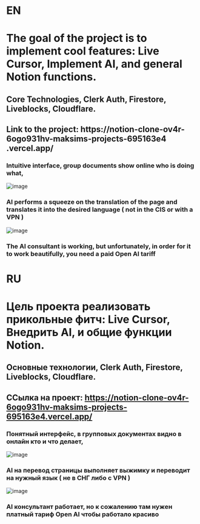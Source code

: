 # EN

# The goal of the project is to implement cool features: Live Cursor, Implement AI, and general Notion functions.
## Core Technologies, Clerk Auth, Firestore, Liveblocks, Cloudflare.

## Link to the project: https://notion-clone-ov4r-6ogo931hv-maksims-projects-695163e4 .vercel.app/

### Intuitive interface, group documents show online who is doing what,

![image](https://github.com/user-attachments/assets/4e17749e-3902-4e3b-bf22-e287047bd34b)

### AI performs a squeeze on the translation of the page and translates it into the desired language ( not in the CIS or with a VPN )

![image](https://github.com/user-attachments/assets/a0baafd7-33f9-4a9c-a7bd-d84b14fea69a)

### The AI consultant is working, but unfortunately, in order for it to work beautifully, you need a paid Open AI tariff




# RU

# Цель проекта реализовать прикольные фитч: Live Cursor, Внедрить AI, и общие функции Notion.
## Основные технологии, Clerk Auth, Firestore, Liveblocks, Cloudflare.

## ССылка на проект: https://notion-clone-ov4r-6ogo931hv-maksims-projects-695163e4.vercel.app/

### Понятный интерфейс, в групповых документах видно в онлайн кто и что делает,

![image](https://github.com/user-attachments/assets/4e17749e-3902-4e3b-bf22-e287047bd34b)

### AI на перевод страницы выполняет выжимку и переводит на нужный язык ( не в СНГ либо с VPN )
![image](https://github.com/user-attachments/assets/a0baafd7-33f9-4a9c-a7bd-d84b14fea69a)

### AI консультант работает, но к сожалению там нужен платный тариф Open AI чтобы работало красиво
